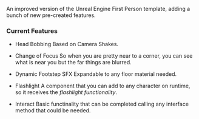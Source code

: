 An improved version of the Unreal Engine First Person template, adding a bunch of new pre-created features.

### Current Features
 - Head Bobbing
Based on Camera Shakes.

 - Change of Focus
So when you are pretty near to a corner, you can see what is near you but the far things are blurred.

 - Dynamic Footstep SFX
Expandable to any floor material needed.

 - Flashlight
A component that you can add to any character on runtime, so it receives the *flashlight functionality*.

- Interact
Basic functinality that can be completed calling any interface method that could be needed.
